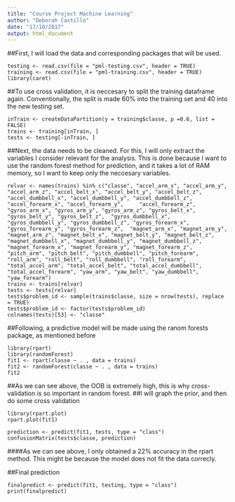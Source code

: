 ```yaml
---
title: "Course Project Machine Learning"
author: "Deborah Castillo"
date: "17/10/2017"
output: html_document
---
```


##First, I will load the data and corresponding packages that will be used.

```{r importing data}
testing <- read.csv(file = "pml-testing.csv", header = TRUE)
training <- read.csv(file = "pml-training.csv", header = TRUE)
library(caret)
```

##To use cross validation, it is neccesary to split the training dataframe again. Conventionally, the split is made 60% into the training set and 40 into the new testing set.

```{r split data}
inTrain <- createDataPartition(y = training$classe, p =0.6, list = FALSE)
trains <- training[inTrain, ]
tests <- testing[-inTrain, ]
```


##Next, the data needs to be cleaned. For this, I will only extract the variables I consider relevant for the analysis. This is done because I want to use the random forest method for prediction, and it takes a lot of RAM memory, so I want to keep only the neccesary variables. 
```{r cleaning data}
relvar <- names(trains) %in% c("classe", "accel_arm_x", "accel_arm_y", "accel_arm_z", "accel_belt_x", "accel_belt_y", "accel_belt_z", "accel_dumbbell_x", "accel_dumbbell_y", "accel_dumbbell_z", "accel_forearm_x", "accel_forearm_y",     "accel_forearm_z", "gyros_arm_x", "gyros_arm_y", "gyros_arm_z", "gyros_belt_x", "gyros_belt_y", "gyros_belt_z",  "gyros_dumbbell_x", "gyros_dumbbell_y", "gyros_dumbbell_z", "gyros_forearm_x", "gyros_forearm_y", "gyros_forearm_z",  "magnet_arm_x", "magnet_arm_y", "magnet_arm_z", "magnet_belt_x", "magnet_belt_y", "magnet_belt_z", "magnet_dumbbell_x", "magnet_dumbbell_y", "magnet_dumbbell_z", "magnet_forearm_x", "magnet_forearm_y", "magnet_forearm_z", "pitch_arm", "pitch_belt", "pitch_dumbbell", "pitch_forearm", "roll_arm", "roll_belt", "roll_dumbbell", "roll_forearm", "total_accel_arm", "total_accel_belt", "total_accel_dumbbell", "total_accel_forearm", "yaw_arm", "yaw_belt", "yaw_dumbbell", "yaw_forearm")
trains <- trains[relvar]
tests <- tests[relvar]
tests$problem_id <- sample(trains$classe, size = nrow(tests), replace = TRUE)
tests$problem_id <- factor(tests$problem_id)
colnames(tests)[53] <- "classe"
```

##Following, a predictive model will be made using the ranom forests package, as mentioned before

```{r creating model}
library(rpart)
library(randomForest)
fit1 <- rpart(classe ~ . , data = trains)
fit2 <- randomForest(classe ~ . , data = trains)
fit2
```

##As we can see above, the OOB is extremely high, this is why cross-validation is so important in random forest. 
##I will graph the prior, and then do some cross validation

```{r random tree graph}
library(rpart.plot)
rpart.plot(fit1)
```
```{r cross validation}
prediction <- predict(fit1, tests, type = "class")
confusionMatrix(tests$classe, prediction)
```

####As we can see above, I only obtained a 22% accuracy in the rpart method. This might be because the model does not fit the data correcly.

##Final prediction
```{r final prediction}
finalpredict <- predict(fit1, testing, type = "class")
print(finalpredict)
```

